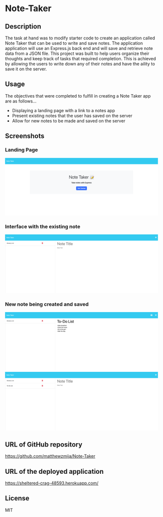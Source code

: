 # Note-Taker

## Description

The task at hand was to modify starter code to create an application called Note Taker that can be used to write and save notes. The application application will use an Express.js back end and will save and retrieve note data from a JSON file. This project was built to help users organize their thoughts and keep track of tasks that required completion. This is achieved by allowing the users to write down any of their notes and have the aility to save it on the server.

## Usage

The objectives that were completed to fulfill in creating a Note Taker app are as follows...

- Displaying a landing page with a link to a notes app
- Present existing notes that the user has saved on the server
- Allow for new notes to be made and saved on the server

## Screenshots

### Landing Page

![Standard View](./assets/landingpage.png)

### Interface with the existing note

![Standard View](./assets/existing.png)

### New note being created and saved

![Standard View](./assets/new.png)
![Standard View](./assets/new2.png)

## URL of GitHub repository

https://github.com/matthewzmija/Note-Taker

## URL of the deployed application

https://sheltered-crag-48593.herokuapp.com/

## License

MIT
